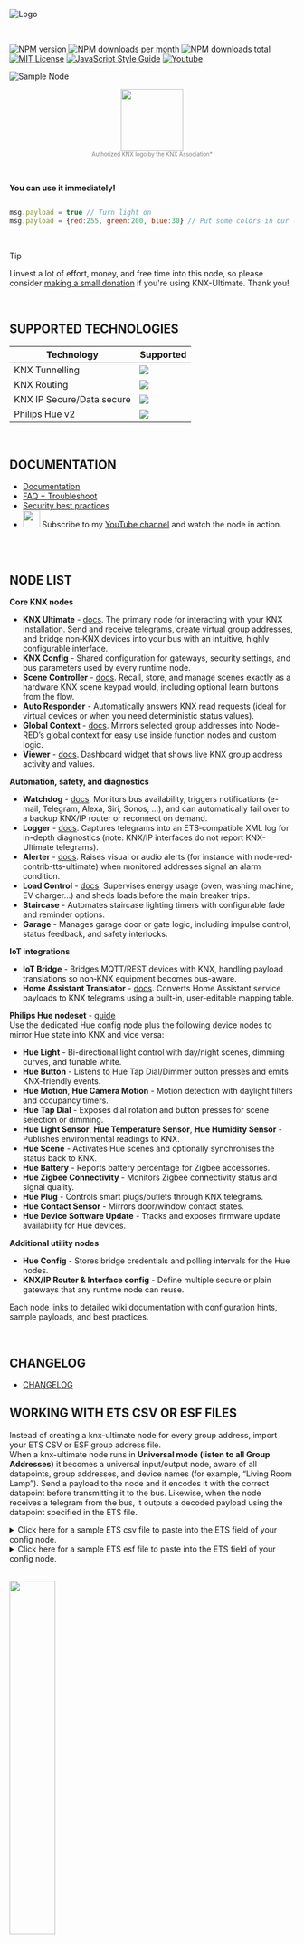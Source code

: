 ![Logo](img/logo-big.png)

<br/>

[![NPM version][npm-version-image]][npm-url]
[![NPM downloads per month][npm-downloads-month-image]][npm-url]
[![NPM downloads total][npm-downloads-total-image]][npm-url]
[![MIT License][license-image]][license-url]
[![JavaScript Style Guide](https://img.shields.io/badge/code_style-standard-brightgreen.svg)](https://standardjs.com)
[![Youtube][youtube-image]][youtube-url]


![Sample Node](img/readmemain.png)


<p align='center'>
<img width="110px" src="https://raw.githubusercontent.com/Supergiovane/node-red-contrib-knx-ultimate/master/img/KNX_CERTI_MARK_RGB.jpg" ></br>
<span style="font-size:0.7em;color:grey;">Authorized KNX logo by the KNX Association*</span>
</p>

</br>

**You can use it immediately!**

```javascript

msg.payload = true // Turn light on
msg.payload = {red:255, green:200, blue:30} // Put some colors in our life

```

<br/>

> [!TIP]
> I invest a lot of effort, money, and free time into this node, so please consider [making a small donation](https://www.paypal.com/donate/?hosted_button_id=S8SKPUBSPK758) if you're using KNX-Ultimate. Thank you!

<br/>

## SUPPORTED TECHNOLOGIES

|Technology|Supported|
|--|--|
| KNX Tunnelling | ![](https://placehold.co/200x20/green/white?text=YES) |
| KNX Routing | ![](https://placehold.co/200x20/green/white?text=YES) |
| KNX IP Secure/Data secure | ![](https://placehold.co/200x20/green/white?text=YES) |
| Philips Hue v2 | ![](https://placehold.co/200x20/green/white?text=YES) |

<br/>


## DOCUMENTATION

* [Documentation](https://supergiovane.github.io/node-red-contrib-knx-ultimate/wiki/Home)
* [FAQ + Troubleshoot](https://supergiovane.github.io/node-red-contrib-knx-ultimate/wiki/FAQ-Troubleshoot)
* [Security best practices](https://supergiovane.github.io/node-red-contrib-knx-ultimate/wiki/SECURITY)
* <a href="https://www.youtube.com/@maxsupervibe" target="_blank"> <img width="30px" src="https://raw.githubusercontent.com/Supergiovane/node-red-contrib-knx-ultimate/master/img/youtube-logo.jpeg" ></a> Subscribe to my [YouTube channel](https://www.youtube.com/@maxsupervibe) and watch the node in action. 

<br/>
<br/>

## NODE LIST

**Core KNX nodes**

- **KNX Ultimate** - [docs](https://supergiovane.github.io/node-red-contrib-knx-ultimate/wiki/Device). The primary node for interacting with your KNX installation. Send and receive telegrams, create virtual group addresses, and bridge non‑KNX devices into your bus with an intuitive, highly configurable interface.
- **KNX Config** - Shared configuration for gateways, security settings, and bus parameters used by every runtime node.
- **Scene Controller** - [docs](https://supergiovane.github.io/node-red-contrib-knx-ultimate/wiki/SceneController-Configuration). Recall, store, and manage scenes exactly as a hardware KNX scene keypad would, including optional learn buttons from the flow.
- **Auto Responder** - Automatically answers KNX read requests (ideal for virtual devices or when you need deterministic status values).
- **Global Context** - [docs](https://supergiovane.github.io/node-red-contrib-knx-ultimate/wiki/GlobalVariable). Mirrors selected group addresses into Node-RED’s global context for easy use inside function nodes and custom logic.
- **Viewer** - [docs](https://supergiovane.github.io/node-red-contrib-knx-ultimate/wiki/knxUltimateViewer). Dashboard widget that shows live KNX group address activity and values.

**Automation, safety, and diagnostics**

- **Watchdog** - [docs](https://supergiovane.github.io/node-red-contrib-knx-ultimate/wiki/WatchDog-Configuration). Monitors bus availability, triggers notifications (e-mail, Telegram, Alexa, Siri, Sonos, …), and can automatically fail over to a backup KNX/IP router or reconnect on demand.
- **Logger** - [docs](https://supergiovane.github.io/node-red-contrib-knx-ultimate/wiki/Logger-Configuration). Captures telegrams into an ETS‑compatible XML log for in-depth diagnostics (note: KNX/IP interfaces do not report KNX-Ultimate telegrams).
- **Alerter** - [docs](https://supergiovane.github.io/node-red-contrib-knx-ultimate/wiki/Alerter-Configuration). Raises visual or audio alerts (for instance with node-red-contrib-tts-ultimate) when monitored addresses signal an alarm condition.
- **Load Control** - [docs](https://supergiovane.github.io/node-red-contrib-knx-ultimate/wiki/LoadControl-Configuration). Supervises energy usage (oven, washing machine, EV charger…) and sheds loads before the main breaker trips.
- **Staircase** - Automates staircase lighting timers with configurable fade and reminder options.
- **Garage** - Manages garage door or gate logic, including impulse control, status feedback, and safety interlocks.

**IoT integrations**

- **IoT Bridge** - Bridges MQTT/REST devices with KNX, handling payload translations so non‑KNX equipment becomes bus-aware.
- **Home Assistant Translator** - [docs](https://supergiovane.github.io/node-red-contrib-knx-ultimate/wiki/HATranslator). Converts Home Assistant service payloads to KNX telegrams using a built-in, user-editable mapping table.

**Philips Hue nodeset** - [guide](https://supergiovane.github.io/node-red-contrib-knx-ultimate/wiki/HUE%20Bridge%20configuration)  
Use the dedicated Hue config node plus the following device nodes to mirror Hue state into KNX and vice versa:

- **Hue Light** - Bi-directional light control with day/night scenes, dimming curves, and tunable white.
- **Hue Button** - Listens to Hue Tap Dial/Dimmer button presses and emits KNX-friendly events.
- **Hue Motion**, **Hue Camera Motion** - Motion detection with daylight filters and occupancy timers.
- **Hue Tap Dial** - Exposes dial rotation and button presses for scene selection or dimming.
- **Hue Light Sensor**, **Hue Temperature Sensor**, **Hue Humidity Sensor** - Publishes environmental readings to KNX.
- **Hue Scene** - Activates Hue scenes and optionally synchronises the status back to KNX.
- **Hue Battery** - Reports battery percentage for Zigbee accessories.
- **Hue Zigbee Connectivity** - Monitors Zigbee connectivity status and signal quality.
- **Hue Plug** - Controls smart plugs/outlets through KNX telegrams.
- **Hue Contact Sensor** - Mirrors door/window contact states.
- **Hue Device Software Update** - Tracks and exposes firmware update availability for Hue devices.

**Additional utility nodes**

- **Hue Config** - Stores bridge credentials and polling intervals for the Hue nodes.
- **KNX/IP Router & Interface config** - Define multiple secure or plain gateways that any runtime node can reuse.

Each node links to detailed wiki documentation with configuration hints, sample payloads, and best practices.

<br>

## CHANGELOG

* <a href="https://github.com/Supergiovane/node-red-contrib-knx-ultimate/blob/master/CHANGELOG.md">CHANGELOG</a>



## WORKING WITH ETS CSV OR ESF FILES

Instead of creating a knx-ultimate node for every group address, import your ETS CSV or ESF group address file.  
When a knx-ultimate node runs in **Universal mode (listen to all Group Addresses)** it becomes a universal input/output node, aware of all datapoints, group addresses, and device names (for example, “Living Room Lamp”). Send a payload to the node and it encodes it with the correct datapoint before transmitting it to the bus. Likewise, when the node receives a telegram from the bus, it outputs a decoded payload using the datapoint specified in the ETS file.  


<details><summary>Click here for a sample ETS csv file to paste into the ETS field of your config node.</summary>

> Copy/Paste this into your configuration node.


```javascript

"Group name"	"Address"	"Central"	"Unfiltered"	"Description"	"DatapointType"	"Security"
"Attuatori luci"	"0/-/-"	""	""	"Attuatori luci"	""	"Auto"
"Luci primo piano"	"0/0/-"	""	""	"Luci primo piano"	""	"Auto"
"Camera da letto luce"	"0/0/1"	""	""	"Camera da letto luce"	"DPST-1-8"	"Auto"
"Loggia camera da letto"	"0/0/2"	""	""	"Loggia camera da letto"	"DPST-1-1"	"Auto"
"Camera armadi luce"	"0/0/3"	""	""	"Camera armadi luce"	"DPST-1-1"	"Auto"
"Bagno grande luce"	"0/0/4"	""	""	"Bagno grande luce"	"DPST-1-1"	"Auto"
"Loggia bagno grande"	"0/0/5"	""	""	"Loggia bagno grande"	"DPST-1-1"	"Auto"
"Bagno grande specchio (switch)"	"0/0/6"	""	""	"Bagno grande specchio switch"	"DPST-1-1"	"Auto"
"Lavanderia luce"	"0/0/7"	""	""	"Lavanderia luce"	"DPST-1-1"	"Auto"
"Lavanderia specchio (switch)"	"0/0/8"	""	""	"Lavanderia specchio switch"	"DPST-1-1"	"Auto"
"Studio luce"	"0/0/9"	""	""	"Studio luce"	"DPST-1-1"	"Auto"
"Soggiorno luce (switch)"	"0/0/10"	""	""	"Soggiorno luce switch"	"DPST-1-1"	"Auto"
"Soggiorno aplique (switch)"	"0/0/11"	""	""	"Soggiorno aplique switch"	"DPST-1-1"	"Auto"
"Loggia soggiorno cucina"	"0/0/12"	""	""	"Loggia soggiorno-cucina"	"DPST-1-1"	"Auto"
"Cucina luce"	"0/0/13"	""	""	"Cucina luce"	"DPT-1"	"Auto"
"Cucina luce pensili"	"0/0/14"	""	""	"Cucina luce pensili"	"DPT-1"	"Auto"
"Corridoio luce"	"0/0/15"	""	""	"Corridoio luce"	"DPST-1-1"	"Auto"
"Scala LED"	"0/0/16"	""	""	"Scala LED"	"DPST-1-1"	"Auto"
"Soggiorno aplique brighness value"	"0/0/17"	""	""	""	"DPST-5-1"	"Auto"
"Bagno grande specchio (dim)"	"0/0/18"	""	""	"Bagno grande specchio dim"	"DPST-3-7"	"Auto"
"Soggiorno luce brighness value"	"0/0/19"	""	""	""	"DPST-5-1"	"Auto"
"Lavanderia specchio (dim)"	"0/0/20"	""	""	"Lavanderia specchio dim"	"DPST-3-7"	"Auto"
"Scala LED cambiacolori RGB"	"0/0/21"	""	""	""	"DPST-1-1"	"Auto"
"Bagno grande specchio brightness value"	"0/0/22"	""	""	""	"DPST-5-1"	"Auto"
"Soggiorno luce (dim)"	"0/0/23"	""	""	"Soggiorno luce dim"	"DPST-3-7"	"Auto"

```

</details>


<details><summary>Click here for a sample ETS esf file to paste into the ETS field of your config node.</summary>

> Copy/Paste this into your configuration node.


```javascript

My beautiful home
Attuatori luci.Luci primo piano.0/0/1	Luce camera da letto	EIS 1 'Switching' (1 Bit)	Low	
Attuatori luci.Luci primo piano.0/0/2	Luce loggia camera da letto	EIS 1 'Switching' (1 Bit)	Low	
Attuatori luci.Luci primo piano.0/0/3	Luce camera armadi	EIS 1 'Switching' (1 Bit)	Low	
Attuatori luci.Luci primo piano.0/0/4	Luce bagno grande	EIS 1 'Switching' (1 Bit)	Low	
Attuatori luci.Luci primo piano.0/0/5	Luce loggia bagno grande	EIS 1 'Switching' (1 Bit)	Low	
Attuatori luci.Luci primo piano.0/0/6	Luce specchio bagno grande (switch)	EIS 1 'Switching' (1 Bit)	Low	
Attuatori luci.Luci primo piano.0/0/7	Luce lavanderia	EIS 1 'Switching' (1 Bit)	Low	
Attuatori luci.Luci primo piano.0/0/8	Luce specchio lavanderia (switch)	EIS 1 'Switching' (1 Bit)	Low	
Attuatori luci.Luci primo piano.0/0/9	Luce studio	EIS 1 'Switching' (1 Bit)	Low	
Attuatori luci.Luci primo piano.0/0/10	Plafoniera soggiorno (switch)	EIS 1 'Switching' (1 Bit)	Low	
Attuatori luci.Luci primo piano.0/0/11	Applique soggiorno (switch)	EIS 1 'Switching' (1 Bit)	Low	
Attuatori luci.Luci primo piano.0/0/12	Luce loggia soggiorno cucina	EIS 1 'Switching' (1 Bit)	Low	
Attuatori luci.Luci primo piano.0/0/13	Luce cucina	EIS 1 'Switching' (1 Bit)	Low	
Attuatori luci.Luci primo piano.0/0/14	Pensili cucina	EIS 1 'Switching' (1 Bit)	Low	
Attuatori luci.Luci primo piano.0/0/15	Luce corridoio	EIS 1 'Switching' (1 Bit)	Low	
Attuatori luci.Luci primo piano.0/0/16	LED scala	EIS 1 'Switching' (1 Bit)	Low	
Attuatori luci.Luci primo piano.0/0/18	Luce specchio bagno grande(dim)	EIS 2 'Dimming - control' (4 Bit)	Low	
Attuatori luci.Luci primo piano.0/0/20	Luce specchio lavanderia (dim)	EIS 2 'Dimming - control' (4 Bit)	Low	
Attuatori luci.Luci primo piano.0/0/23	Plafoniera soggiorno (dim)	EIS 2 'Dimming - control' (4 Bit)	Low	
Attuatori luci.Luci primo piano.0/0/24	Applique soggiorno (dim)	EIS 2 'Dimming - control' (4 Bit)	Low	
Attuatori luci.Luci primo piano.0/0/17	Applique soggiorno brighness value	Uncertain (1 Byte)	Low	
Attuatori luci.Luci primo piano.0/0/19	Plafoniera soggiorno brighness value	Uncertain (1 Byte)	Low	
Attuatori luci.Luci primo piano.0/0/21	LED cambiacolori RGB scala	EIS 1 'Switching' (1 Bit)	Low	

```

</details>

<br/>

<a href="https://youtu.be/egRbR_KwP9I" target="_blank"><img src='https://raw.githubusercontent.com/Supergiovane/node-red-contrib-knx-ultimate/master/img/yt.png' width='40%'></a>

<br/>




## COMMERCIAL COMPANIES USING KNX-ULTIMATE
The following commercial companies asked be mentioned on this page.  
Do you want to be listed as well? Send an email to maxsupergiovane@icloud.com.

<br/>

<div align="center">
  <a href="https://www.tervis.it" style="display:inline-block; margin:14px;">
    <img src="https://raw.githubusercontent.com/Supergiovane/node-red-contrib-knx-ultimate/master/img/c/tervis.png" alt="Tervis" height="75" />
  </a>
  <a href="http://www.knxsardegna.com" style="display:inline-block; margin:14px;">
    <img src="https://raw.githubusercontent.com/Supergiovane/node-red-contrib-knx-ultimate/master/img/c/knxsardegna.png" alt="KNX Sardegna" height="75" />
  </a>
  <a href="https://www.agatastore.it" style="display:inline-block; margin:14px;">
    <img src="https://raw.githubusercontent.com/Supergiovane/node-red-contrib-knx-ultimate/master/img/c/agata.png" alt="Agata Store" height="75" />
  </a>
  <a href="https://proknx.com" style="display:inline-block; margin:14px;">
    <img src="https://raw.githubusercontent.com/Supergiovane/node-red-contrib-knx-ultimate/master/img/c/proKNX.png" alt="ProKNX" height="75" />
  </a>
  <a href="https://altis.swiss" style="display:inline-block; margin:14px;">
    <img src="https://raw.githubusercontent.com/Supergiovane/node-red-contrib-knx-ultimate/master/img/c/altis.png" alt="Altis" height="75" />
  </a>
  <a href="https://can-nx.com/kloudnx-routeur-knx-iot-connecte-a-un-cloud-securise/" style="display:inline-block; margin:14px;">
    <img src="https://raw.githubusercontent.com/Supergiovane/node-red-contrib-knx-ultimate/master/img/c/cannx.png" alt="Can'nX" height="75" />
  </a>
  <a href="https://www.onsystem-iot.com/" style="display:inline-block; margin:14px;">
    <img src="https://raw.githubusercontent.com/Supergiovane/node-red-contrib-knx-ultimate/master/img/c/innovationsystem.png" alt="Innovation System" height="75" />
  </a>
  <a href="https://inventife.com" style="display:inline-block; margin:14px;">
    <img src="https://raw.githubusercontent.com/Supergiovane/node-red-contrib-knx-ultimate/master/img/c/inventife.png" alt="Inventife" height="75" />
  </a>
</div>

<br/>


## FRIENDLY COMMUNITIES AROUND THE WORLD

<div align="center">
  <div style="display:inline-block; margin:12px 20px; text-align:center;">
    <a href="https://www.facebook.com/groups/viveresmart" style="display:inline-block; margin-bottom:6px;">
      <img src="https://raw.githubusercontent.com/Supergiovane/node-red-contrib-knx-ultimate/master/img/c/viveresmart.png" alt="VivereSmart" height="70" />
    </a>
    <div><strong>Italy</strong></div>
    <div><a href="https://www.facebook.com/groups/viveresmart">Community</a> · <a href="https://www.youtube.com/channel/UC6GlFhcbNuoSEejZ_HlCynA">VivereSmart TV</a></div>
  </div>
  <div style="display:inline-block; margin:12px 20px; text-align:center;">
    <a href="https://knx-user-forum.de/forum/öffentlicher-bereich/knx-eib-forum/1389088-knx-node-for-node-red" style="display:inline-block; margin-bottom:6px;">
      <img src="https://raw.githubusercontent.com/Supergiovane/node-red-contrib-knx-ultimate/master/img/c/knxuserforum.png" alt="KNX User Forum" height="70" />
    </a>
    <div><strong>Germany</strong></div>
    <div><a href="https://knx-user-forum.de/forum/öffentlicher-bereich/knx-eib-forum/1389088-knx-node-for-node-red">KNX User Forum</a></div>
  </div>
  <div style="display:inline-block; margin:12px 20px; text-align:center;">
    <div style="display:inline-block; margin-bottom:6px;">
      <img src="https://raw.githubusercontent.com/Supergiovane/node-red-contrib-knx-ultimate/master/img/c/qq.png" alt="QQ Group" height="70" />
    </div>
    <div><strong>China</strong></div>
    <div><a href="tencent://groupwpa/?subcmd=all&param=7b2267726f757055696e223a3833373537393231392c2274696d655374616d70223a313633303934363639312c22617574684b6579223a22762b72482b466f4a496a75613033794e4a30744a6970756c55753639424f4d55724f464c4a6c474b77346a30326b7a4f7a3338535536517844684d7756414d62222c2261757468223a22227d&jump_from=">QQ group: 837579219</a></div>
  </div>
</div>

<br/>

A big THANK YOU to [@svenflender](https://github.com/svenflender) for the logo and icon graphics!
<br/>

![Logo](https://raw.githubusercontent.com/Supergiovane/node-red-contrib-knx-ultimate/master/img/wiki/flags/madeinitaly.png)
<p align='left'>
<img width="110px" src="https://raw.githubusercontent.com/Supergiovane/node-red-contrib-knx-ultimate/master/img/KNX_CERTI_MARK_RGB.jpg" ></br>
Authorized KNX logo by KNX Association</br>
*<i>The author <b>Massimo Saccani</b> has been authorized to use the KNX logo.
<br/>Forks of the knx-ultimate node are not implicitly allowed to use the KNX logo.</i>
</p>


 
[![Donate via PayPal](https://raw.githubusercontent.com/Supergiovane/node-red-contrib-knx-ultimate/master/img/CodiceQR.png)](https://www.paypal.com/donate/?hosted_button_id=S8SKPUBSPK758)


[license-image]: https://img.shields.io/badge/license-MIT-blue.svg
[license-url]: https://github.com/Supergiovane/node-red-contrib-knx-ultimate/master/LICENSE
[npm-url]: https://npmjs.org/package/node-red-contrib-knx-ultimate
[npm-version-image]: https://img.shields.io/npm/v/node-red-contrib-knx-ultimate.svg
[npm-downloads-month-image]: https://img.shields.io/npm/dm/node-red-contrib-knx-ultimate.svg
[npm-downloads-total-image]: https://img.shields.io/npm/dt/node-red-contrib-knx-ultimate.svg
[youtube-image]: https://img.shields.io/badge/Visit%20me-Youtube-red
[youtube-url]: https://www.youtube.com/channel/UCA9RsLps1IthT7fDSeUbRZw/playlists

